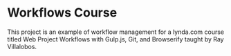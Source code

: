 # Workflows Course

This project is an example of workflow management for a lynda.com course titled Web Project Workflows with Gulp.js, Git, and Browserify taught by Ray Villalobos.
